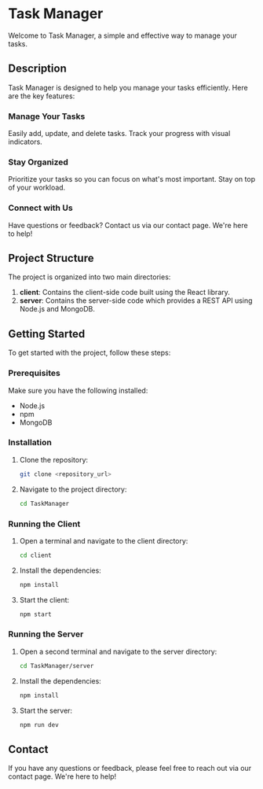 # Task Manager

Welcome to Task Manager, a simple and effective way to manage your tasks.

## Description

Task Manager is designed to help you manage your tasks efficiently. Here are the key features:

### Manage Your Tasks
Easily add, update, and delete tasks. Track your progress with visual indicators.

### Stay Organized
Prioritize your tasks so you can focus on what's most important. Stay on top of your workload.

### Connect with Us
Have questions or feedback? Contact us via our contact page. We're here to help!

## Project Structure

The project is organized into two main directories:

1. **client**: Contains the client-side code built using the React library.
2. **server**: Contains the server-side code which provides a REST API using Node.js and MongoDB.

## Getting Started

To get started with the project, follow these steps:

### Prerequisites

Make sure you have the following installed:
- Node.js
- npm
- MongoDB

### Installation

1. Clone the repository:
    ```sh
    git clone <repository_url>
    ```
2. Navigate to the project directory:
    ```sh
    cd TaskManager
    ```

### Running the Client

1. Open a terminal and navigate to the client directory:
    ```sh
    cd client
    ```
2. Install the dependencies:
    ```sh
    npm install
    ```
3. Start the client:
    ```sh
    npm start
    ```

### Running the Server

1. Open a second terminal and navigate to the server directory:
    ```sh
    cd TaskManager/server
    ```
2. Install the dependencies:
    ```sh
    npm install
    ```
3. Start the server:
    ```sh
    npm run dev
    ```

## Contact

If you have any questions or feedback, please feel free to reach out via our contact page. We're here to help!
